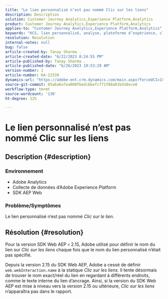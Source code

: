 ```yaml
---
title: "Le lien personnalisé n’est pas nommé Clic sur les liens"
description: Description
solution: Customer Journey Analytics,Experience Platform,Analytics
product: Customer Journey Analytics,Experience Platform,Analytics
applies-to: "Customer Journey Analytics,Experience Platform,Analytics"
keywords: "KCS, lien personnalisé, analyse, plateforme d’expérience, clic sur les liens, SDK web"
resolution: Resolution
internal-notes: null
bug: false
article-created-by: Tanay Sharma .
article-created-date: "6/22/2023 8:24:55 PM"
article-published-by: Tanay Sharma .
article-published-date: "6/26/2023 10:53:29 AM"
version-number: 1
article-number: KA-22339
dynamics-url: "https://adobe-ent.crm.dynamics.com/main.aspx?forceUCI=1&pagetype=entityrecord&etn=knowledgearticle&id=0b3f78d4-3a11-ee11-8f6d-6045bd006295"
source-git-commit: 05a6a6a7ea000fbedcbbefcf71f88a81bd18ece8
workflow-type: tm+mt
source-wordcount: '130'
ht-degree: 12%

---
```


# Le lien personnalisé n’est pas nommé Clic sur les liens

## Description {#description}


### <b>Environnement</b>

- Adobe Analytics
- Collecte de données dʼAdobe Experience Platform
- SDK AEP Web


### <b>Problème/Symptômes</b>

Le lien personnalisé n’est pas nommé *Clic sur le lien.*


## Résolution {#resolution}


Pour la version SDK Web AEP `<` 2.15, Adobe utilisé pour définir le nom du lien sur *Clic sur les liens* chaque fois que le nom du lien personnalisé n’était pas spécifié.

Depuis la version 2.15 du SDK Web AEP, Adobe a cessé de définir `web.webInteraction.name` à la statique *Clic sur les liens*. Il tente désormais de trouver le nom exact/réel du lien en regardant à différents endroits, comme le texte interne du lien d’ancrage. Ainsi, si la version du SDK Web AEP est mise à niveau vers la version 2.15 ou ultérieure, *Clic sur les liens* n’apparaîtra pas dans le rapport.
